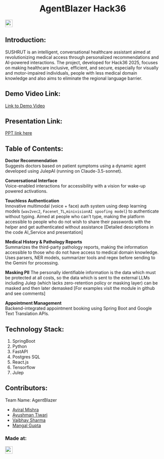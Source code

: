 <h1 align="center">AgentBlazer Hack36</h1>
<p align="center">
</p>

<a href="https://hack36.com"> <img src="https://postimage.me/images/2025/04/19/built-at-hack36.png" height=24px> </a>


## Introduction:
SUSHRUT is an intelligent, conversational healthcare assistant aimed at revolutionizing medical access through personalized recommendations and AI-powered interactions. The project, developed for Hack36 2025, focuses on making healthcare inclusive, efficient, and secure, especially for visually and motor-impaired individuals, people with less medical domain knowledge and also aims to eliminate the regional language barrier.
  
## Demo Video Link:
  <a href="https://www.youtube.com/watch?v=uSkx4GsY2pU">Link to Demo Video</a>
  
## Presentation Link:
  <a href="https://mnnitedu-my.sharepoint.com/:p:/g/personal/aviral_20225017_mnnit_ac_in/EXHky5RqMJVEjeci-eijiMEBqsO5i-dmDO7DCwvru2mQWg?e=PHj3ua"> PPT link here </a>
  
  
## Table of Contents:
  **Doctor Recommendation**  
  Suggests doctors based on patient symptoms using a dynamic agent developed using JulepAI (running on Claude-3.5-sonnet).

 **Conversational Interface**  
  Voice-enabled interactions for accessibility with a vision for wake-up powered activations.

 **Touchless Authentication**  
  Innovative multimodal (voice + face) auth system using deep learning models (`wav2vec2`, `Facenet_TL`,`minivisionAI spoofing model`) to authenticate without typing. Aimed at people who can't type, making the platform accessible to people who do not wish to share their passwords with the helper and get authenticated without assistance [Detailed descriptions in the code AI_Service and presentation]
 
 **Medical History & Pathology Reports**  
  Summarizes the third-party pathology reports, making the information accessible to those who do not have access to medical domain knowledge. Uses parsers, NER models, summarizer tools and regex before sending to the Gemini for processing.

  **Masking PII**
  The personally identifiable information is the data which must be protected at all costs, so the data which is sent to the external LLMs including Julep (which lacks zero-retention policy or masking layer) can be masked and then later demasked [For examples visit the module in github and see comments]


 **Appointment Management**  
  Backend-integrated appointment booking using Spring Boot and Google Text Translation APIs.
## Technology Stack:
  1) SpringBoot
  2) Python
  3) FastAPI
  4) Postgres SQL
  5) React.js
  6) Tensorflow
  7) Julep
  

## Contributors:

Team Name: AgentBlazer

* [Aviral Mishra](https://github.com/aviral-mishra-1008)
* [Ayushman Tiwari](https://github.com/Ayushman444)
* [Vaibhav Sharma](https://github.com/IWantToBeVS)
* [Mangal Gupta](https://github.com/mangalgithub)


### Made at:
<a href="https://hack36.com"> <img src="https://postimage.me/images/2025/04/19/built-at-hack36.png" height=24px> </a>
